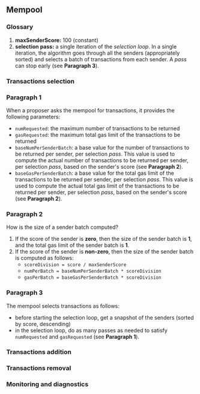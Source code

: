## Mempool

### Glossary

1. **maxSenderScore:** 100 (constant)
2. **selection pass:** a single iteration of the _selection loop_. In a single iteration, the algorithm goes through all the senders (appropriately sorted) and selects a batch of transactions from each sender. A _pass_ can stop early (see **Paragraph 3**).

### Transactions selection

### Paragraph 1

When a proposer asks the mempool for transactions, it provides the following parameters:

 - `numRequested`: the maximum number of transactions to be returned
 - `gasRequested`: the maximum total gas limit of the transactions to be returned
 - `baseNumPerSenderBatch`: a base value for the number of transactions to be returned per sender, per selection _pass_. This value is used to compute the actual number of transactions to be returned per sender, per selection _pass_, based on the sender's score (see **Paragraph 2**).
 - `baseGasPerSenderBatch`: a base value for the total gas limit of the transactions to be returned per sender, per selection _pass_. This value is used to compute the actual total gas limit of the transactions to be returned per sender, per selection _pass_, based on the sender's score (see **Paragraph 2**).

### Paragraph 2

How is the size of a sender batch computed?

1. If the score of the sender is **zero**, then the size of the sender batch is **1**, and the total gas limit of the sender batch is **1**.
2. If the score of the sender is **non-zero**, then the size of the sender batch is computed as follows:
   - `scoreDivision = score / maxSenderScore`
   - `numPerBatch = baseNumPerSenderBatch * scoreDivision`
   - `gasPerBatch = baseGasPerSenderBatch * scoreDivision`

### Paragraph 3

The mempool selects transactions as follows:
 - before starting the selection loop, get a snapshot of the senders (sorted by score, descending)
 - in the selection loop, do as many passes as needed to satisfy `numRequested` and `gasRequested` (see **Paragraph 1**).

### Transactions addition

### Transactions removal

### Monitoring and diagnostics

